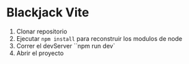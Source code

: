 # Blackjack Vite

1. Clonar repositorio
2. Ejecutar ``npm install`` para reconstruir los modulos de node
3. Correr el devServer ``npm run dev`
4. Abrir el proyecto